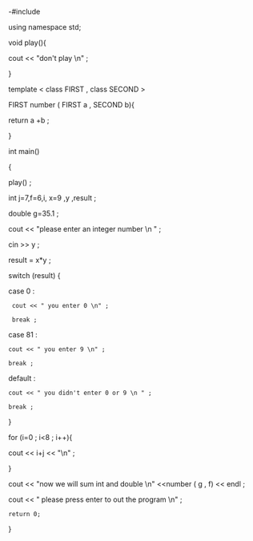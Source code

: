 
-#include <iostream>

using namespace std;


void play(){

 cout << "don't play \n" ;
 
  }
  
  
template < class FIRST , class SECOND >

FIRST number ( FIRST a , SECOND b){

return  a +b  ;

}

int main()

{

play() ;


int j=7,f=6,i, x=9 ,y ,result ;

double g=35.1 ;

cout << "please enter an integer number \n " ;

cin >> y ;

result = x*y ;

switch (result) {

case 0 :

     cout << " you enter 0 \n" ;

     break ;


case 81 :

    cout << " you enter 9 \n" ;

    break ;

default :

    cout << " you didn't enter 0 or 9 \n " ;

    break ;

}

for (i=0 ; i<8 ; i++){

cout << i+j << "\n" ;

}

cout << "now we will sum int and double \n" <<number ( g , f) << endl ;


cout << " please press enter to out the program \n" ;

    return 0;
}



